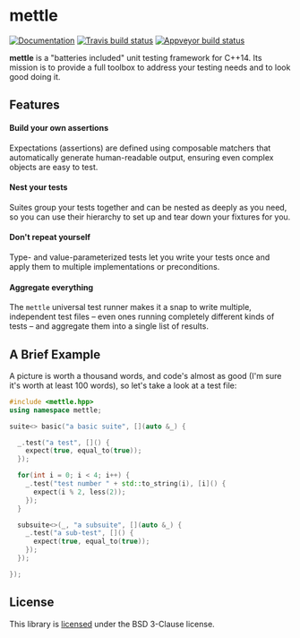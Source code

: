 # mettle

[![Documentation][documentation-image]][documentation-link]
[![Travis build status][travis-image]][travis-link]
[![Appveyor build status][appveyor-image]][appveyor-link]

**mettle** is a "batteries included" unit testing framework for C++14. Its
mission is to provide a full toolbox to address your testing needs and to look
good doing it.

## Features

#### Build your own assertions

Expectations (assertions) are defined using composable matchers that
automatically generate human-readable output, ensuring even complex objects are
easy to test.

#### Nest your tests

Suites group your tests together and can be nested as deeply as you need,
so you can use their hierarchy to set up and tear down your fixtures for you.

#### Don't repeat yourself

Type- and value-parameterized tests let you write your tests once and apply them
to multiple implementations or preconditions.

#### Aggregate everything

The `mettle` universal test runner makes it a snap to write multiple,
independent test files – even ones running completely different kinds of tests –
and aggregate them into a single list of results.

## A Brief Example

A picture is worth a thousand words, and code's almost as good (I'm sure it's
worth at least 100 words), so let's take a look at a test file:

```c++
#include <mettle.hpp>
using namespace mettle;

suite<> basic("a basic suite", [](auto &_) {

  _.test("a test", []() {
    expect(true, equal_to(true));
  });

  for(int i = 0; i < 4; i++) {
    _.test("test number " + std::to_string(i), [i]() {
      expect(i % 2, less(2));
    });
  }

  subsuite<>(_, "a subsuite", [](auto &_) {
    _.test("a sub-test", []() {
      expect(true, equal_to(true));
    });
  });

});
```

## License

This library is [licensed](http://jimporter.github.io/mettle/license/) under the
BSD 3-Clause license.

[documentation-image]: https://img.shields.io/badge/docs-mettle-blue.svg
[documentation-link]: http://jimporter.github.io/mettle/
[travis-image]: https://travis-ci.org/jimporter/mettle.svg?branch=master
[travis-link]: https://travis-ci.org/jimporter/mettle
[appveyor-image]: https://ci.appveyor.com/api/projects/status/76hye1aj81qg1nqg/branch/master?svg=true
[appveyor-link]: https://ci.appveyor.com/project/jimporter/mettle/branch/master
